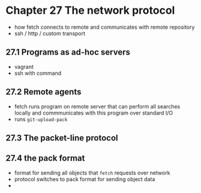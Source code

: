 # Chapter 27 The network protocol

- how fetch connects to remote and communicates with remote repository
- ssh / http / custom transport


## 27.1 Programs as ad-hoc servers

- vagrant
- ssh with command 

## 27.2 Remote agents

- fetch runs program on remote server that can perform all searches locally and commmunicates with this program over standard I/O
- runs `git-upload-pack`

## 27.3 The packet-line protocol

## 27.4 the pack format
- format for sending all objects that `fetch` requests over network
- protocol switches to pack format for sending object data
- 


